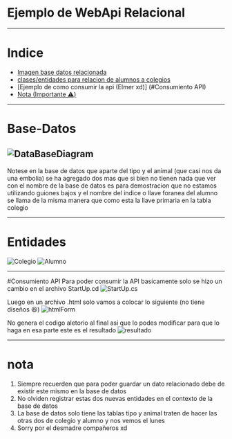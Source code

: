 # Ejemplo de WebApi Relacional
---
# Indice
* [Imagen base datos relacionada](#Base-Datos)
* [clases/entidades para relacion de alumnos a colegios](#Entidades)
* [Ejemplo de como consumir la api (Elmer xd)] (#Consumiento API)
* [Nota (Importante ⚠️)](#nota)

---
# Base-Datos

![DataBaseDiagram](https://i.ibb.co/RNt90rz/Screenshot-2022-06-30-220231.png)
---
Notese en la base de datos que aparte del tipo y el animal (que casi nos da una embolia) se ha agregado dos
mas que si bien no tienen nada que ver con el nombre de la base de datos es para demostracion 
que no estamos utilizando guiones bajos y el nombre del indice o llave foranea del alumno se llama de la misma
manera que como esta la llave primaria en la tabla colegio

---
# Entidades
![Colegio](https://i.ibb.co/d2TNz73/Screenshot-2022-06-30-220844.png)
![Alumno](https://i.ibb.co/Swy5K20/Screenshot-2022-06-30-220956.png)

---
#Consumiento API
Para poder consumir la API basicamente solo se hizo un cambio 
en el archivo StartUp.cd
![StartUp.cs](https://i.ibb.co/sbjXfzj/Screenshot-2022-07-02-182622.png)

Luego en un archivo .html solo vamos a colocar lo siguiente (no tiene diseños 😆)
![htmlForm](https://i.ibb.co/pd8TCXJ/Screenshot-2022-07-02-183040.png)

No genera el codigo aletorio al final asi que lo podes modificar para que lo haga en esa parte
este es el resultado
![resultado](https://i.ibb.co/vc8ZXnB/Screenshot-2022-07-02-183320.png)

---
# nota
1) Siempre recuerden que para poder guardar un dato relacionado debe de existir este mismo en la base de datos
2) No olviden registrar estas dos nuevas entidades en el contexto de la base de datos
3) La base de datos solo tiene las tablas tipo y animal traten de hacer las otras dos de colegio y alumno y nos vemos el lunes
4) Sorry por el desmadre compañeros xd

